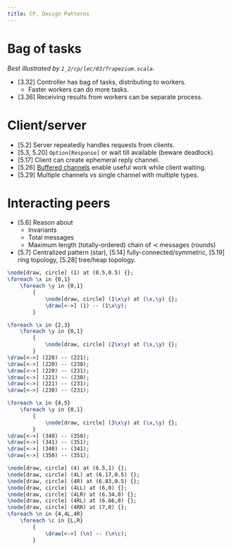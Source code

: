 ```yaml
---
title: CP, Design Patterns
---
```


# Bag of tasks

*Best illustrated by `2_2/cp/lec/03/Trapezium.scala`.*

* [3.32] Controller has bag of tasks, distributing to workers.
	* Faster workers can do more tasks.
* [3.36] Receiving results from workers can be separate process.

# Client/server

* [5.2] Server repeatedly handles requests from clients.
* [5.3, 5.20] `Option[Response]` or wait till available (beware deadlock).
* [5.17] Client can create ephemeral reply channel.
* [5.26] [Buffered channels](message.md) enable useful work while client
  waiting.
* [5.29] Multiple channels vs single channel with multiple types.

# Interacting peers

* [5.6] Reason about
	* Invariants
	* Total messages
	* Maximum length (totally-ordered) chain of $\prec$ messages (rounds)
* [5.7] Centralized pattern (star), [5.14] fully-connected/symmetric,
  [5.19] ring topology, [5.28] tree/heap topology.
```{.tex .tikz width=70%}
\node[draw, circle] (1) at (0.5,0.5) {};
\foreach \x in {0,1}
	\foreach \y in {0,1}
		{
			\node[draw, circle] (1\x\y) at (\x,\y) {};
			\draw[<->] (1) -- (1\x\y);
		}

\foreach \x in {2,3}
	\foreach \y in {0,1}
		{
			\node[draw, circle] (2\x\y) at (\x,\y) {};
		}
\draw[<->] (220) -- (221);
\draw[<->] (220) -- (230);
\draw[<->] (220) -- (231);
\draw[<->] (221) -- (230);
\draw[<->] (221) -- (231);
\draw[<->] (230) -- (231);

\foreach \x in {4,5}
	\foreach \y in {0,1}
		{
			\node[draw, circle] (3\x\y) at (\x,\y) {};
		}
\draw[<->] (340) -- (350);
\draw[<->] (341) -- (351);
\draw[<->] (340) -- (341);
\draw[<->] (350) -- (351);

\node[draw, circle] (4) at (6.5,1) {};
\node[draw, circle] (4L) at (6.17,0.5) {};
\node[draw, circle] (4R) at (6.83,0.5) {};
\node[draw, circle] (4LL) at (6,0) {};
\node[draw, circle] (4LR) at (6.34,0) {};
\node[draw, circle] (4RL) at (6.66,0) {};
\node[draw, circle] (4RR) at (7,0) {};
\foreach \n in {4,4L,4R}
	\foreach \c in {L,R}
		{
			\draw[<->] (\n) -- (\n\c);
		}
```
